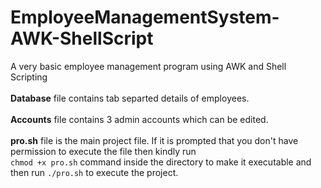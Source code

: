 # EmployeeManagementSystem-AWK-ShellScript
A very basic employee management program using AWK and Shell Scripting
<br><br>
<b>Database</b> file contains tab separted details of employees.
<br><br><b>Accounts</b> file contains 3 admin accounts which can be edited.
<br><br><b>pro.sh</b> file is the main project file.
If it is prompted that you don't have permission to execute the file then kindly run<br>
<code>chmod +x pro.sh</code> command inside the directory to make it executable and then run <code>./pro.sh</code> to execute the project.
